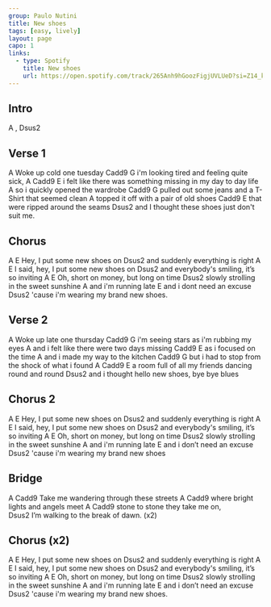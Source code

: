 ```yaml
---
group: Paulo Nutini
title: New shoes
tags: [easy, lively]
layout: page
capo: 1
links:
  - type: Spotify
    title: New shoes
    url: https://open.spotify.com/track/265Anh9hGoozFigjUVLUeD?si=Z14_kLi5RVGv9-7eC0UrMw
---
```


## Intro

A , Dsus2

## Verse 1

A
Woke up cold one tuesday
Cadd9                 G
i'm looking tired and feeling quite sick, 
A                                             Cadd9      E
i felt like there was something missing in my day to day life
     A
so i quickly opened the wardrobe
Cadd9                       G
pulled out some jeans and a T-Shirt that seemed clean
A
topped it off with a pair of old shoes
          Cadd9             E
that were ripped around the seams
              Dsus2
and I thought these shoes just don't suit me.

## Chorus

A               E
Hey, I put some new shoes on
    Dsus2
and suddenly everything is right
        A               E
I said, hey, I put some new shoes on
    Dsus2
and everybody's smiling, it’s so inviting
    A                   E
Oh, short on money, but long on time
Dsus2
slowly strolling in the sweet sunshine
    A
and i'm running late
           E
and i dont need an excuse
           Dsus2
'cause i'm wearing my brand new shoes.

## Verse 2

A
Woke up late one thursday
Cadd9                   G
i'm seeing stars as i'm rubbing my eyes
      A
and i felt like there were two days missing
     Cadd9          E
as i focused on the time
      A
and i made my way to the kitchen
Cadd9                      G
but i had to stop from the shock of what i found
A                             Cadd9             E
a room full of all my friends dancing round and round
              Dsus2
and i thought hello new shoes, bye bye blues

## Chorus 2

A               E
Hey, I put some new shoes on
    Dsus2
and suddenly everything is right
        A               E
I said, hey, I put some new shoes on
    Dsus2
and everybody's smiling, it’s so inviting
    A                   E
Oh, short on money, but long on time
Dsus2
slowly strolling in the sweet sunshine
    A
and i'm running late
           E
and i don’t need an excuse
           Dsus2
'cause i'm wearing my brand new shoes

## Bridge

A                                        Cadd9
Take me wandering through these streets
A                                    Cadd9
where bright lights and angels meet
A                               Cadd9
stone to stone they take me on,  
   Dsus2
I’m walking to the break of dawn. (x2)

## Chorus (x2)

A               E
Hey, I put some new shoes on
    Dsus2
and suddenly everything is right
        A               E
I said, hey, I put some new shoes on
    Dsus2
and everybody's smiling, it’s so inviting
    A                   E
Oh, short on money, but long on time
Dsus2
slowly strolling in the sweet sunshine
    A
and i'm running late
           E
and i don’t need an excuse
           Dsus2
'cause i'm wearing my brand new shoes.
